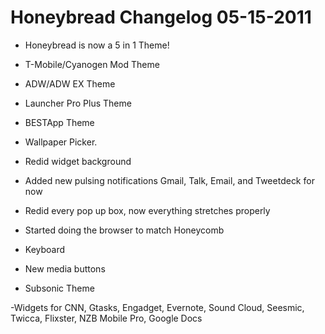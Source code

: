 # Honeybread Changelog 05-15-2011 #

- Honeybread is now a 5 in 1 Theme!

- T-Mobile/Cyanogen Mod Theme

- ADW/ADW EX Theme

- Launcher Pro Plus Theme

- BESTApp Theme

- Wallpaper Picker.

- Redid widget background

- Added new pulsing notifications Gmail, Talk, Email, and Tweetdeck for now

- Redid every pop up box, now everything stretches properly

- Started doing the browser to match Honeycomb

- Keyboard

- New media buttons

- Subsonic Theme

-Widgets for CNN, Gtasks, Engadget, Evernote, Sound Cloud, Seesmic, Twicca, Flixster, NZB Mobile Pro, Google Docs